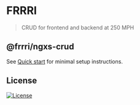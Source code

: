 # FRRRI

> CRUD for frontend and backend at 250 MPH

## @frrri/ngxs-crud

See [Quick start](https://bitflut.gitbook.io/lyxs/) for minimal setup instructions.

## License

[![License](http://img.shields.io/:license-mit-blue.svg?style=flat-square)](http://badges.mit-license.org)
